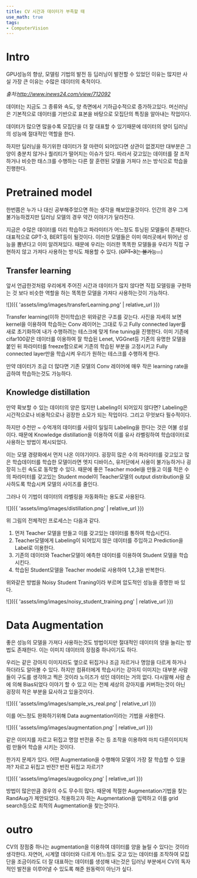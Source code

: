 ```yaml
---
title: CV 시간과 데이터가 부족할 때
use_math: true
tags:
- ComputerVision
---
```


# Intro
GPU성능의 향상, 모델링 기법의 발전 등 딥러닝이 발전할 수 있었던 이유는 많지만 사실 가장 큰 이유는 수많은 데이터의 축적이다.

[](http://img.lb.inews24.com/image_joy/201212/1355708207737_1_103913.jpg)

*출처:http://www.inews24.com/view/712092*

데이터는 지금도 그 종류와 속도, 양 측면에서 기하급수적으로 증가하고있다.
머신러닝은 기본적으로 데이터를 기반으로 표본을 바탕으로 모집단의 특징을 알아내는 작업이다.

데이터가 많으면 많을수록 모집단을 더 잘 대표할 수 있기때문에 데이터의 양이 딥러닝의 성능에 절대적인 역할을 한다.

하지만 딥러닝을 하기위한 데이터가 잘 마련이 되어있다면 상관이 없겠지만 대부분은 그 양이 충분치 않거나 퀄리티가 떨어지는 이슈가 있다.
따라서 갖고있는 데이터를 잘 조작하거나 비슷한 태스크를 수행하는 다른 잘 훈련된 모델을 가져다 쓰는 방식으로 학습을 진행한다.

# Pretrained model
한번쯤은 누가 나 대신 공부해주었으면 하는 생각을 해보았을것이다. 
인간의 경우 그게 불가능하겠지만 딥러닝 모델의 경우 약간 이야기가 달라진다.

지금은 수많은 데이터를 미리 학습하고 파라미터가 어느정도 튜닝된 모델들이 존재한다. 대표적으로 GPT-3, BERT등이 될것이다.
이러한 모델들은 이미 여러곳에서 뛰어난 성능을 뽐낸다고 이미 알려져있다.
때문에 우리는 이러한 똑똑한 모델들을 우리가 직접 구현하지 않고 가져다 사용하는 방식도 채용할 수 있다. (~~GPT-3는 불가능...~~)


## Transfer learning
앞서 언급한것처럼 우리에게 주어진 시간과 데이터가 많지 않다면 직접 모델링을 구현하는 것 보다 비슷한 역할을 하는 똑똑한 모델을 가져다 사용하는것이 가능하다.

![]({{ 'assets/img/images/transferLearning.png' | relative_url }})

Transfer learning(이하 전이학습)은 위와같은 구조를 갖는다.
사진을 자세히 보면 kernel을 이용하여 학습하는 Conv 레이어는 그대로 두고 Fully connected layer를 새로 초기화하여 내가 수행하려는 테스크에 맞게 fine tuning을 진행한다.
이미 기존에 cifar100같은 데이터를 이용하여 잘 학습된 Lenet, VGGnet등 기존의 유명한 모델을 붙인 뒤 파라미터를 freeze함으로써 기존의 학습된 부분을 고정시키고
 Fully connected layer만을 학습시켜 우리가 원하는 테스크를 수행하게 한다.
 
 만약 데이터가 조금 더 많다면 기존 모델의 Conv 레이어에 매우 작은 learning rate을 곱하여 학습하는것도 가능하다.
 
## Knowledge distillation
 
 만약 확보할 수 있는 데이터의 양은 많지만 Labeling이 되어있지 않다면?
 Labeling은 시간적으로나 비용적으로나 굉장한 소모가 되는 작업이다.
 그리고 무엇보다 필수적이다.
 
하지만 수천만 ~ 수억개의 데이터를 사람이 일일히 Labeling을 한다는 것은 어불 성설이다.
때문에 Knowledge distillation을 이용하여 이를 유사 라벨링하여 학습데이터로 사용하는 방법이 제시되었다.

이는 모델 경량화에서 먼저 나온 이야기이다. 굉장히 많은 수의 파라미터를 갖고있고 많은 학습데이터를 학습한 모델이라면 엣지 디바이스, 유저단에서 사용이 불가능하거나 굉장히 느린 속도로 동작할 수 있다.
때문에 좋은 Teacher model을 만들고 이를 적은 수의 파라미터를 갖고있는 Student model이 Teacher모델의 output distribution을 모사하도록 학습시켜 모델의 사이즈를 줄인다.

그러나 이 기법이 데이터의 라벨링을 자동화하는 용도로 사용된다.

![]({{ 'assets/img/images/distillation.png' | relative_url }})

위 그림의 전체적인 프로세스는 다음과 같다.

1. 먼저 Teacher 모델을 만들고 이를 갖고있는 데이터를 통하여 학습시킨다.
2. Teacher모델에게 Labeling이 되어있지 않은 데이터를 주입하고 Prediction을 Label로 이용한다.
3. 기존의 데이터와 Teacher모델이 예측한 데이터를 이용하여 Student 모델을 학습시킨다.
4. 학습된 Student모델을 Teacher model로 사용하여 1,2,3을 반복한다.

위와같은 방법을 Noisy Student Traning이라 부르며 압도적인 성능을 증명한 바 있다.

![]({{ 'assets/img/images/noisy_student_training.png' | relative_url }})



# Data Augmentation
좋은 성능의 모델을 가져다 사용하는것도 방법이지만 절대적인 데이터의 양을 늘리는 방법도 존재한다.
이는 이미지 데이터의 장점중 하나이기도 하다.

우리는 같은 강아지 이미지라도 옆으로 뒤집거나 조금 자르거나 명암을 다르게 하거나 하더라도 알아볼 수 있다.
하지만 컴퓨터에게 학습시키는 강아지 이미지는 대부분 사람들이 구도를 생각하고 찍은 것이라 노이즈가 섞인 데이터는 거의 없다.
다시말해 사람 손에 의해 Bias되었다 이야기 할 수 있고 이는 전체 세상의 강아지를 커버하는것이 아닌 굉장히 작은 부분을 묘사하고 있을것이다.

![]({{ 'assets/img/images/sample_vs_real.png' | relative_url }})

이를 어느정도 완화하기위해 Data augmentation이라는 기법을 사용한다.

![]({{ 'assets/img/images/augmentation.png' | relative_url }})

같은 이미지를 자르고 뒤집고 명암 반전을 주는 등 조작을 이용하여 마치 다른이미지처럼 만들어 학습을 시키는 것이다.

한가지 문제가 있다. 
어떤 Augmentation을 수행해야 모델이 가장 잘 학습할 수 있을까?
자르고 뒤집고 반전? 
반전 뒤집고 자르기?

![]({{ 'assets/img/images/augpolicy.png' | relative_url }})

방법이 많은만큼 경우의 수도 무수히 많다. 때문에 적절한 Augmentation기법을 찾는 RandAug가 제안되었다.
적용하고자 하는 Augmentation을 입력하고 이를 grid search등으로 최적의 Augmentation을 찾는것이다.

# outro
CV의 장점중 하나는 augmentation을 이용하여 데이터를 양을 늘릴 수 있다는 것이라 생각한다.
자연어, 시계열 데이터와 다르게 어느정도 갖고 있는 데이터를 조작하여 모집단을 조금이라도 더 잘 대표하는 데이터를 생성해 내는것은 딥러닝 부분에서 CV의 독자적인 발전을 이루어낼 수 있도록 해준 원동력이 아닌가 싶다.
